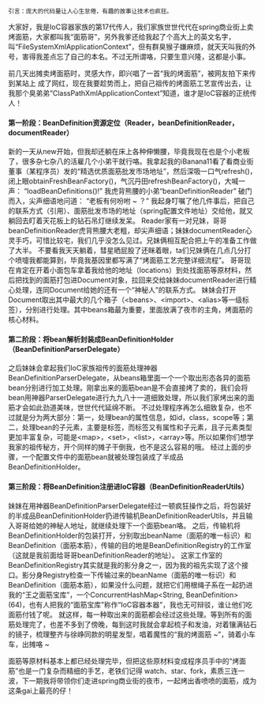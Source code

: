 ﻿    引言：庞大的代码量让人心生怠倦，有趣的故事让技术也疯狂。
大家好，我是IoC容器家族的第17代传人，我们家族世世代代在spring商业街上卖烤面筋，大家都叫我“面筋哥”，另外我爹还给我起了个高大上的英文名字，叫“FileSystemXmlApplicationContext”，但有群臭猴子嫌麻烦，就天天叫我的外号，害得我差点忘了自己的本名。不过无所谓咯，只要生意兴隆，这都是小事。

前几天出摊卖烤面筋时，灵感大作，即兴唱了一首“我的烤面筋”，被网友拍下来传到某站上 成了网红，现在我要趁势而上，把自己祖传的烤面筋工艺宣传出去，让我那个臭弟弟“ClassPathXmlApplicationContext”知道，谁才是IoC容器的正统传人！
#### 第一阶段：BeanDefinition资源定位（Reader，beanDefinitionReader，documentReader）
新的一天从new开始，但我却还躺在床上各种伸懒腰，毕竟我现在也是个小老板了，很多杂七杂八的活雇几个小弟干就行咯。我拿起我的iBanana11看了看商业街董事（某程序员）发的“精选优质面筋批发市场地址”，然后深吸一口气refresh()，闭上眼obtainFreshBeanFactory()，气沉丹田refreshBeanFactory()，大喊一声：
“loadBeanDefinitions()!”
我虎背熊腰的小弟“beanDefinitionReader” 破门而入，尖声细语地问道：
“老板有何吩咐 ~ ？”
我起身叮嘱了他几件事后，把自己的联系方式（引用）、面筋批发市场的地址（spring配置文件地址）交给他，就又躺回去盯着天花板上的钻石吊灯继续发呆。
Reader家有一对兄妹，哥哥beanDefinitionReader虎背熊腰大老粗，却尖声细语；妹妹documentReader心灵手巧，可惜比较宅，我们几乎没怎么见过。兄妹俩相互配合把上午的准备工作做了大半。
不要看我天天躺着，彗星晒屁股了还眯着眼，ta们兄妹俩在几点几分打个喷嚏我都能算到，毕竟我基因里都写满了“烤面筋工艺完整详细流程”。
哥哥现在肯定在开着小面包车拿着我给他的地址（locations）到处找面筋等原材料，然后把找到的面筋打包进Document对象，拉回来交给妹妹documentReader进行精心处理，连同Document给她的还有一个“神秘人”的联系方式。
妹妹会打开Document取出其中最大的几个箱子（&lt;beans>、&lt;import>、&lt;alias>等一级标签），分别进行处理。其中beans箱最为重要，里面放满了夜市的主角，烤面筋的核心材料。
#### 第二阶段：将bean解析封装成BeanDefinitionHolder（BeanDefinitionParserDelegate）
之后妹妹会拿起我们IoC家族祖传的面筋处理神器BeanDefinitionParserDelegate，从beans箱里面一个一个取出形态各异的面筋bean分别进行加工处理。刚拿出来的面筋bean是不会直接烤了卖的，我们会将bean用神器ParserDelegate进行九九八十一道细致处理，所以我们家烤出来的面筋才会如此劲道美味，世世代代延绵不断。
	不过处理程序再怎么细致复杂，也不过就是分为两大部分：第一，处理bean的属性信息，如id，class，scope等；第二，处理bean的子元素，主要是<property>标签，而<property>标签又有属性和子元素，且子元素类型更加丰富复杂，可能是&lt;map>，&lt;set>，&lt;list>，&lt;array>等。所以如果你们想学我家的祖传秘方，开个同样的摊子干倒我，也不是这么容易的哦。
	经过上面的步骤，一个配置文件中的面筋bean就被处理包装成了半成品BeanDefinitionHolder。
#### 第三阶段：将BeanDefinition注册进IoC容器（BeanDefinitionReaderUtils）
妹妹在用神器BeanDefinitionParserDelegate经过一顿疯狂操作之后，将包装好的半成品BeanDefinitionHolder扔进传输机BeanDefinitionReaderUtils，并且输入哥哥给她的神秘人地址，就继续处理下一个面筋bean咯。
之后，传输机将BeanDefinitionHolder的包装打开，分别取出beanName（面筋的唯一标识）和BeanDefinition（面筋本筋），传输的目的地是BeanDefinitionRegistry的工作室（这就是我前面给哥哥beanDefinitionReader的地址）。
这家工作室的BeanDefinitionRegistry其实就是我的影分身之一，因为我的祖先实现了这个接口。影分身Registry检查一下传输过来的beanName（面筋的唯一标识）和BeanDefinition（面筋本筋），如果没什么问题，就把它们用根绳子系在一起扔进我的“王之面筋宝库”，一个ConcurrentHashMap<String, BeanDefinition>(64)，也有人把我的“面筋宝库”称作“IoC容器本器”，我也无可辩驳，谁让他们吃面筋付钱了呢。
就这样，每一种取出来的面筋都会经过这些处理。等到所有的面筋处理完了，也差不多到了傍晚，每到这时我就会拿起梳子和发油，对着镶满钻石的镜子，梳理整齐与徐峥同款的明星发型，唱着魔性的“我的烤面筋 ~”，骑着小车车，出摊咯 ~

面筋等原材料基本上都已经处理完毕，但把这些原材料变成程序员手中的“烤面筋”也是一门复杂而精细的手艺，老铁们记得 watch、star、fork，素质三连一波，下一期我将带领你们走进spring商业街的夜市，一起烤出香喷喷的面筋，成为这条gai上最亮的仔！

